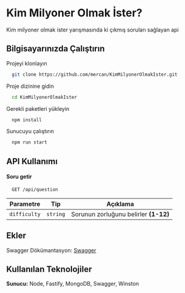 # Kim Milyoner Olmak İster?

Kim milyoner olmak ister yarışmasında ki çıkmış soruları sağlayan api

## Bilgisayarınızda Çalıştırın

Projeyi klonlayın

```bash
  git clone https://github.com/mercan/KimMilyonerOlmakIster.git
```

Proje dizinine gidin

```bash
  cd KimMilyonerOlmakIster
```

Gerekli paketleri yükleyin

```bash
  npm install
```

Sunucuyu çalıştırın

```bash
  npm run start
```

## API Kullanımı

#### Soru getir

```http
  GET /api/question
```

|  Parametre   |   Tip    |               Açıklama                |
| :----------: | :------: | :-----------------------------------: |
| `difficulty` | `string` | Sorunun zorluğunu belirler **(1-12)** |

## Ekler

Swagger Dökümantasyon: [Swagger](https://kimmilyonerolmakister.herokuapp.com/documentation)

## Kullanılan Teknolojiler

**Sunucu:** Node, Fastify, MongoDB, Swagger, Winston
